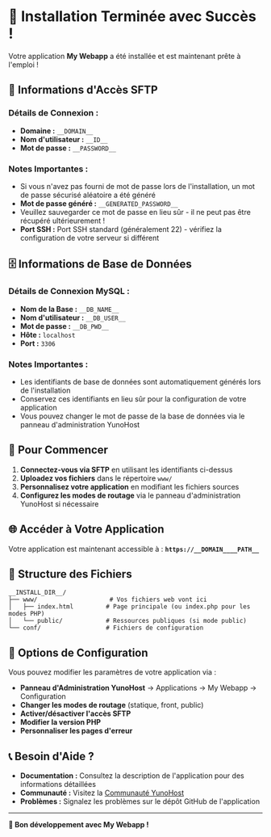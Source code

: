 # 🎉 Installation Terminée avec Succès !

Votre application **My Webapp** a été installée et est maintenant prête à l'emploi !

## 🔑 **Informations d'Accès SFTP**

### **Détails de Connexion :**
- **Domaine :** `__DOMAIN__`
- **Nom d'utilisateur :** `__ID__`
- **Mot de passe :** `__PASSWORD__`

### **Notes Importantes :**
- Si vous n'avez pas fourni de mot de passe lors de l'installation, un mot de passe sécurisé aléatoire a été généré
- **Mot de passe généré :** `__GENERATED_PASSWORD__`
- Veuillez sauvegarder ce mot de passe en lieu sûr - il ne peut pas être récupéré ultérieurement !
- **Port SSH :** Port SSH standard (généralement 22) - vérifiez la configuration de votre serveur si différent

## 🗄️ **Informations de Base de Données**

### **Détails de Connexion MySQL :**
- **Nom de la Base :** `__DB_NAME__`
- **Nom d'utilisateur :** `__DB_USER__`
- **Mot de passe :** `__DB_PWD__`
- **Hôte :** `localhost`
- **Port :** `3306`

### **Notes Importantes :**
- Les identifiants de base de données sont automatiquement générés lors de l'installation
- Conservez ces identifiants en lieu sûr pour la configuration de votre application
- Vous pouvez changer le mot de passe de la base de données via le panneau d'administration YunoHost

## 🚀 **Pour Commencer**

1. **Connectez-vous via SFTP** en utilisant les identifiants ci-dessus
2. **Uploadez vos fichiers** dans le répertoire `www/`
3. **Personnalisez votre application** en modifiant les fichiers sources
4. **Configurez les modes de routage** via le panneau d'administration YunoHost si nécessaire

## 🌐 **Accéder à Votre Application**

Votre application est maintenant accessible à :
**`https://__DOMAIN____PATH__`**

## 📁 **Structure des Fichiers**

```
__INSTALL_DIR__/
├── www/                    # Vos fichiers web vont ici
│   ├── index.html         # Page principale (ou index.php pour les modes PHP)
│   └── public/            # Ressources publiques (si mode public)
└── conf/                  # Fichiers de configuration
```

## 🔧 **Options de Configuration**

Vous pouvez modifier les paramètres de votre application via :
- **Panneau d'Administration YunoHost** → Applications → My Webapp → Configuration
- **Changer les modes de routage** (statique, front, public)
- **Activer/désactiver l'accès SFTP**
- **Modifier la version PHP**
- **Personnaliser les pages d'erreur**

## 📞 **Besoin d'Aide ?**

- **Documentation :** Consultez la description de l'application pour des informations détaillées
- **Communauté :** Visitez la [Communauté YunoHost](https://forum.yunohost.org/)
- **Problèmes :** Signalez les problèmes sur le dépôt GitHub de l'application

---

**🎯 Bon développement avec My Webapp !**
